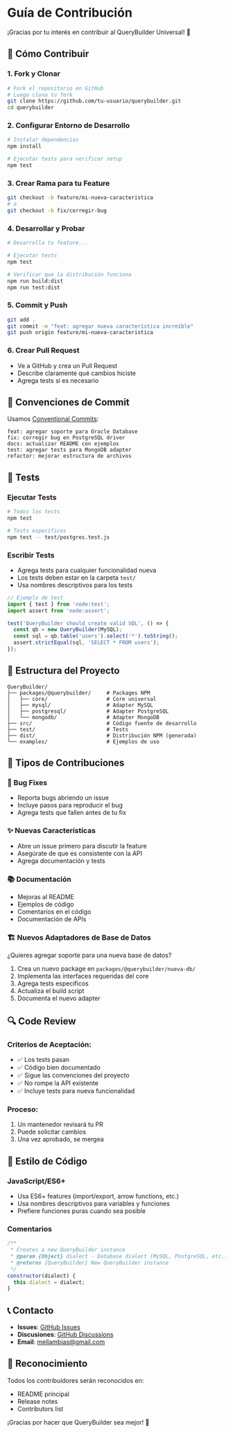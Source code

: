 # Guía de Contribución

¡Gracias por tu interés en contribuir al QueryBuilder Universal! 🎉

## 🚀 Cómo Contribuir

### 1. Fork y Clonar
```bash
# Fork el repositorio en GitHub
# Luego clona tu fork
git clone https://github.com/tu-usuario/querybuilder.git
cd querybuilder
```

### 2. Configurar Entorno de Desarrollo
```bash
# Instalar dependencias
npm install

# Ejecutar tests para verificar setup
npm test
```

### 3. Crear Rama para tu Feature
```bash
git checkout -b feature/mi-nueva-caracteristica
# o
git checkout -b fix/corregir-bug
```

### 4. Desarrollar y Probar
```bash
# Desarrolla tu feature...

# Ejecutar tests
npm test

# Verificar que la distribución funciona
npm run build:dist
npm run test:dist
```

### 5. Commit y Push
```bash
git add .
git commit -m "feat: agregar nueva característica increíble"
git push origin feature/mi-nueva-caracteristica
```

### 6. Crear Pull Request
- Ve a GitHub y crea un Pull Request
- Describe claramente qué cambios hiciste
- Agrega tests si es necesario

## 📝 Convenciones de Commit

Usamos [Conventional Commits](https://www.conventionalcommits.org/):

```
feat: agregar soporte para Oracle Database
fix: corregir bug en PostgreSQL driver
docs: actualizar README con ejemplos
test: agregar tests para MongoDB adapter
refactor: mejorar estructura de archivos
```

## 🧪 Tests

### Ejecutar Tests
```bash
# Todos los tests
npm test

# Tests específicos
npm test -- test/postgres.test.js
```

### Escribir Tests
- Agrega tests para cualquier funcionalidad nueva
- Los tests deben estar en la carpeta `test/`
- Usa nombres descriptivos para los tests

```javascript
// Ejemplo de test
import { test } from 'node:test';
import assert from 'node:assert';

test('QueryBuilder should create valid SQL', () => {
  const qb = new QueryBuilder(MySQL);
  const sql = qb.table('users').select('*').toString();
  assert.strictEqual(sql, 'SELECT * FROM users');
});
```

## 📁 Estructura del Proyecto

```
QueryBuilder/
├── packages/@querybuilder/     # Packages NPM
│   ├── core/                   # Core universal
│   ├── mysql/                  # Adapter MySQL
│   ├── postgresql/             # Adapter PostgreSQL
│   └── mongodb/                # Adapter MongoDB
├── src/                        # Código fuente de desarrollo
├── test/                       # Tests
├── dist/                       # Distribución NPM (generada)
└── examples/                   # Ejemplos de uso
```

## 🎯 Tipos de Contribuciones

### 🐛 Bug Fixes
- Reporta bugs abriendo un issue
- Incluye pasos para reproducir el bug
- Agrega tests que fallen antes de tu fix

### ✨ Nuevas Características
- Abre un issue primero para discutir la feature
- Asegúrate de que es consistente con la API
- Agrega documentación y tests

### 📚 Documentación
- Mejoras al README
- Ejemplos de código
- Comentarios en el código
- Documentación de APIs

### 🏗️ Nuevos Adaptadores de Base de Datos
¿Quieres agregar soporte para una nueva base de datos?

1. Crea un nuevo package en `packages/@querybuilder/nueva-db/`
2. Implementa las interfaces requeridas del core
3. Agrega tests específicos
4. Actualiza el build script
5. Documenta el nuevo adapter

## 🔍 Code Review

### Criterios de Aceptación:
- ✅ Los tests pasan
- ✅ Código bien documentado
- ✅ Sigue las convenciones del proyecto
- ✅ No rompe la API existente
- ✅ Incluye tests para nueva funcionalidad

### Proceso:
1. Un mantenedor revisará tu PR
2. Puede solicitar cambios
3. Una vez aprobado, se mergea

## 🎨 Estilo de Código

### JavaScript/ES6+
- Usa ES6+ features (import/export, arrow functions, etc.)
- Usa nombres descriptivos para variables y funciones
- Prefiere funciones puras cuando sea posible

### Comentarios
```javascript
/**
 * Creates a new QueryBuilder instance
 * @param {Object} dialect - Database dialect (MySQL, PostgreSQL, etc.)
 * @returns {QueryBuilder} New QueryBuilder instance
 */
constructor(dialect) {
  this.dialect = dialect;
}
```

## 📞 Contacto

- **Issues**: [GitHub Issues](https://github.com/bdinfogestio/querybuilder/issues)
- **Discusiones**: [GitHub Discussions](https://github.com/bdinfogestio/querybuilder/discussions)
- **Email**: mellambias@gmail.com

## 🙏 Reconocimiento

Todos los contribuidores serán reconocidos en:
- README principal
- Release notes
- Contributors list

¡Gracias por hacer que QueryBuilder sea mejor! 🚀